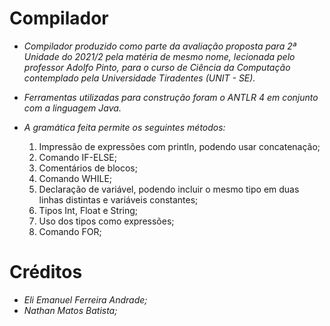 # Compilador
- *Compilador produzido como parte da avaliação proposta para 2ª Unidade do 2021/2 pela matéria de mesmo nome, lecionada pelo professor Adolfo Pinto, para o curso de Ciência da Computação contemplado pela Universidade Tiradentes (UNIT - SE).*

- *Ferramentas utilizadas para construção foram o ANTLR 4 em conjunto com a linguagem Java.*

- *A gramática feita permite os seguintes métodos:*
  1. Impressão de expressões com println, podendo usar concatenação;
  2. Comando IF-ELSE;
  3. Comentários de blocos;
  4. Comando WHILE;
  5. Declaração de variável, podendo incluir o mesmo tipo em duas linhas distintas e variáveis constantes;
  6. Tipos Int, Float e String;
  7. Uso dos tipos como expressões;
  8. Comando FOR;
  
# Créditos
- *Eli Emanuel Ferreira Andrade;*
- *Nathan Matos Batista;*
